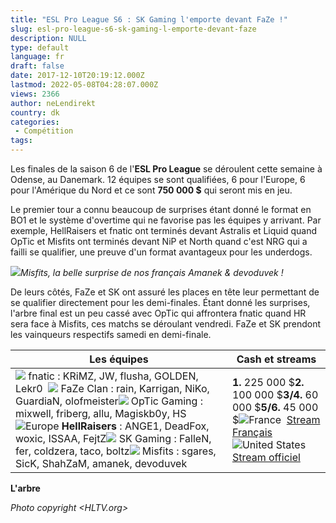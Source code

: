 ```yaml
---
title: "ESL Pro League S6 : SK Gaming l'emporte devant FaZe !"
slug: esl-pro-league-s6-sk-gaming-l-emporte-devant-faze
description: NULL
type: default
language: fr
draft: false
date: 2017-12-10T20:19:12.000Z
lastmod: 2022-05-08T04:28:07.000Z
views: 2366
author: neLendirekt
country: dk
categories:
 - Compétition
tags:
---
```

Les finales de la saison 6 de l'**ESL Pro League** se déroulent cette semaine à Odense, au Danemark. 12 équipes se sont qualifiées, 6 pour l'Europe, 6 pour l'Amérique du Nord et ce sont **750 000 $** qui seront mis en jeu. 

Le premier tour a connu beaucoup de surprises étant donné le format en BO1 et le système d'overtime qui ne favorise pas les équipes y arrivant. Par exemple, HellRaisers et fnatic ont terminés devant Astralis et Liquid quand OpTic et Misfits ont terminés devant NiP et North quand c'est NRG qui a failli se qualifier, une preuve d'un format avantageux pour les underdogs.

![](https://flickshot-ue.s3.eu-west-2.amazonaws.com/flickshot/article/5a28604a62354/images/gseiIAGaQtjCUim5y9H0T7YK2Zqp28moHbEpDgQF.jpeg)_Misfits, la belle surprise de nos français Amanek & devoduvek !_

De leurs côtés, FaZe et SK ont assuré les places en tête leur permettant de se qualifier directement pour les demi-finales. Étant donné les surprises, l'arbre final est un peu cassé avec OpTic qui affrontera fnatic quand HR sera face à Misfits, ces matchs se déroulant vendredi. FaZe et SK prendont les vainqueurs respectifs samedi en demi-finale.

| **Les équipes**                                                                                                                                                                                                                                                                                                                                                                                                                                                                                             | **Cash et streams**                                                                                                                                                                                                                                             |
| ----------------------------------------------------------------------------------------------------------------------------------------------------------------------------------------------------------------------------------------------------------------------------------------------------------------------------------------------------------------------------------------------------------------------------------------------------------------------------------------------------------- | --------------------------------------------------------------------------------------------------------------------------------------------------------------------------------------------------------------------------------------------------------------- |
| ![](/images/countries/se.svg) fnatic : KRiMZ, JW, flusha, GOLDEN, Lekr0⁠ ⁠ ![](/images/countries/eu.svg) FaZe Clan : rain, Karrigan, NiKo, GuardiaN, olofmeister⁠![](/images/countries/eu.svg) OpTic Gaming : mixwell, friberg, allu, Magiskb0y, HS⁠![Europe](/images/countries/eu.svg)**⁠ HellRaisers** : ANGE1, DeadFox, woxic, ISSAA, FejtZ![](/images/countries/br.svg) SK Gaming : FalleN, fer, coldzera, taco, boltz![](/images/countries/us.svg) Misfits : sgares, SicK, ShahZaM, amanek, devoduvek⁠ | **1\.** 225 000 $**2.** 100 000 $**3/4.** 60 000 $**5/6\.** 45 000 $![France](/images/countries/fr.svg)⁠ ⁠ [Stream Français](https://www.twitch.tv/esl%5Fcsgo%5Ffr)![United States](/images/countries/us.svg)⁠ [Stream officiel](https://www.youtube.com/eslcs) |

**L'arbre**

_Photo copyright [](HLTV.org)<HLTV.org>_
